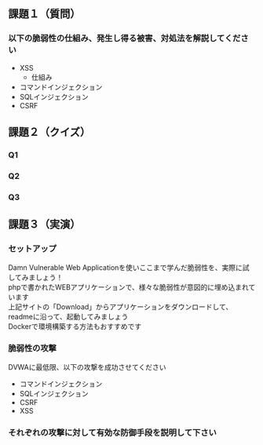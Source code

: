 ## 課題１（質問）

### 以下の脆弱性の仕組み、発生し得る被害、対処法を解説してください
- XSS
  - 仕組み
- コマンドインジェクション
- SQLインジェクション
- CSRF

## 課題２（クイズ）

### Q1

### Q2

### Q3

## 課題３（実演）
### セットアップ
Damn Vulnerable Web Applicationを使いここまで学んだ脆弱性を、実際に試してみましょう！  
phpで書かれたWEBアプリケーションで、様々な脆弱性が意図的に埋め込まれています  
上記サイトの「Download」からアプリケーションをダウンロードして、readmeに沿って、起動してみましょう  
Dockerで環境構築する方法もおすすめです  


### 脆弱性の攻撃
DVWAに最低限、以下の攻撃を成功させてください
- コマンドインジェクション
- SQLインジェクション
- CSRF
- XSS

### それぞれの攻撃に対して有効な防御手段を説明して下さい
